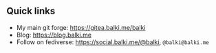 ## Quick links

* My main git forge: https://gitea.balki.me/balki
* Blog: https://blog.balki.me
* Follow on fediverse: https://social.balki.me/@balki, `@balki@balki.me`
